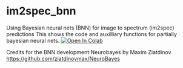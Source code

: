 # im2spec_bnn
Using Bayesian neural nets (BNN) for image to spectrum (im2spec) predictions
This shows the code and auxilliary functions for partially bayesian neural nets.
[![Open In Colab](https://colab.research.google.com/assets/colab-badge.svg)](https://colab.research.google.com/github/gnganesh99/im2spec_bnn/blob/main/notebooks/pbnn_im2spec.ipynb)



Credits for the BNN development:Neurobayes by Maxim Ziatdinov
https://github.com/ziatdinovmax/NeuroBayes

